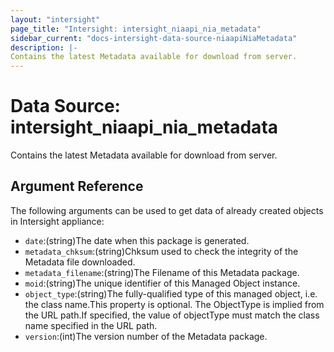```yaml
---
layout: "intersight"
page_title: "Intersight: intersight_niaapi_nia_metadata"
sidebar_current: "docs-intersight-data-source-niaapiNiaMetadata"
description: |-
Contains the latest Metadata available for download from server.
---
```


# Data Source: intersight_niaapi_nia_metadata
Contains the latest Metadata available for download from server.
## Argument Reference
The following arguments can be used to get data of already created objects in Intersight appliance:
* `date`:(string)The date when this package is generated.
* `metadata_chksum`:(string)Chksum used to check the integrity of the Metadata file downloaded.
* `metadata_filename`:(string)The Filename of this Metadata package.
* `moid`:(string)The unique identifier of this Managed Object instance.
* `object_type`:(string)The fully-qualified type of this managed object, i.e. the class name.This property is optional. The ObjectType is implied from the URL path.If specified, the value of objectType must match the class name specified in the URL path.
* `version`:(int)The version number of the Metadata package.
